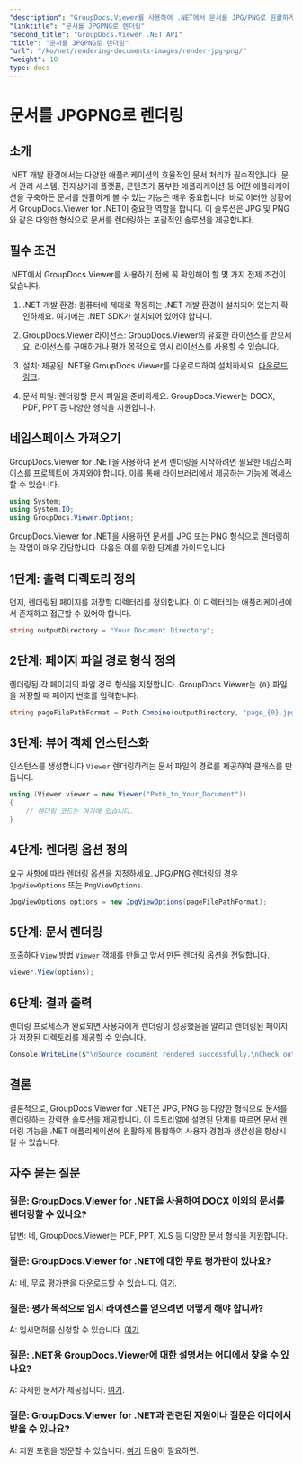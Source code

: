 ```yaml
---
"description": "GroupDocs.Viewer를 사용하여 .NET에서 문서를 JPG/PNG로 원활하게 렌더링하는 방법을 알아 보고 사용자 경험과 생산성을 향상시키세요."
"linktitle": "문서를 JPGPNG로 렌더링"
"second_title": "GroupDocs.Viewer .NET API"
"title": "문서를 JPGPNG로 렌더링"
"url": "/ko/net/rendering-documents-images/render-jpg-png/"
"weight": 10
type: docs
---
```

# 문서를 JPGPNG로 렌더링

## 소개

.NET 개발 환경에서는 다양한 애플리케이션의 효율적인 문서 처리가 필수적입니다. 문서 관리 시스템, 전자상거래 플랫폼, 콘텐츠가 풍부한 애플리케이션 등 어떤 애플리케이션을 구축하든 문서를 원활하게 볼 수 있는 기능은 매우 중요합니다. 바로 이러한 상황에서 GroupDocs.Viewer for .NET이 중요한 역할을 합니다. 이 솔루션은 JPG 및 PNG와 같은 다양한 형식으로 문서를 렌더링하는 포괄적인 솔루션을 제공합니다.

## 필수 조건

.NET에서 GroupDocs.Viewer를 사용하기 전에 꼭 확인해야 할 몇 가지 전제 조건이 있습니다.

1. .NET 개발 환경: 컴퓨터에 제대로 작동하는 .NET 개발 환경이 설치되어 있는지 확인하세요. 여기에는 .NET SDK가 설치되어 있어야 합니다.

2. GroupDocs.Viewer 라이선스: GroupDocs.Viewer의 유효한 라이선스를 받으세요. 라이선스를 구매하거나 평가 목적으로 임시 라이선스를 사용할 수 있습니다.

3. 설치: 제공된 .NET용 GroupDocs.Viewer를 다운로드하여 설치하세요. [다운로드 링크](https://releases.groupdocs.com/viewer/net/).

4. 문서 파일: 렌더링할 문서 파일을 준비하세요. GroupDocs.Viewer는 DOCX, PDF, PPT 등 다양한 형식을 지원합니다.

## 네임스페이스 가져오기

GroupDocs.Viewer for .NET을 사용하여 문서 렌더링을 시작하려면 필요한 네임스페이스를 프로젝트에 가져와야 합니다. 이를 통해 라이브러리에서 제공하는 기능에 액세스할 수 있습니다.

```csharp
using System;
using System.IO;
using GroupDocs.Viewer.Options;
```

GroupDocs.Viewer for .NET을 사용하면 문서를 JPG 또는 PNG 형식으로 렌더링하는 작업이 매우 간단합니다. 다음은 이를 위한 단계별 가이드입니다.

## 1단계: 출력 디렉토리 정의

먼저, 렌더링된 페이지를 저장할 디렉터리를 정의합니다. 이 디렉터리는 애플리케이션에서 존재하고 접근할 수 있어야 합니다.

```csharp
string outputDirectory = "Your Document Directory";
```

## 2단계: 페이지 파일 경로 형식 정의

렌더링된 각 페이지의 파일 경로 형식을 지정합니다. GroupDocs.Viewer는 `{0}` 파일을 저장할 때 페이지 번호를 입력합니다.

```csharp
string pageFilePathFormat = Path.Combine(outputDirectory, "page_{0}.jpg");
```

## 3단계: 뷰어 객체 인스턴스화

인스턴스를 생성합니다 `Viewer` 렌더링하려는 문서 파일의 경로를 제공하여 클래스를 만듭니다.

```csharp
using (Viewer viewer = new Viewer("Path_to_Your_Document"))
{
    // 렌더링 코드는 여기에 있습니다.
}
```

## 4단계: 렌더링 옵션 정의

요구 사항에 따라 렌더링 옵션을 지정하세요. JPG/PNG 렌더링의 경우 `JpgViewOptions` 또는 `PngViewOptions`.

```csharp
JpgViewOptions options = new JpgViewOptions(pageFilePathFormat);
```

## 5단계: 문서 렌더링

호출하다 `View` 방법 `Viewer` 객체를 만들고 앞서 만든 렌더링 옵션을 전달합니다.

```csharp
viewer.View(options);
```

## 6단계: 결과 출력

렌더링 프로세스가 완료되면 사용자에게 렌더링이 성공했음을 알리고 렌더링된 페이지가 저장된 디렉토리를 제공할 수 있습니다.

```csharp
Console.WriteLine($"\nSource document rendered successfully.\nCheck output in {outputDirectory}.");
```

## 결론

결론적으로, GroupDocs.Viewer for .NET은 JPG, PNG 등 다양한 형식으로 문서를 렌더링하는 강력한 솔루션을 제공합니다. 이 튜토리얼에 설명된 단계를 따르면 문서 렌더링 기능을 .NET 애플리케이션에 원활하게 통합하여 사용자 경험과 생산성을 향상시킬 수 있습니다.

## 자주 묻는 질문

### 질문: GroupDocs.Viewer for .NET을 사용하여 DOCX 이외의 문서를 렌더링할 수 있나요?

답변: 네, GroupDocs.Viewer는 PDF, PPT, XLS 등 다양한 문서 형식을 지원합니다.

### 질문: GroupDocs.Viewer for .NET에 대한 무료 평가판이 있나요?

A: 네, 무료 평가판을 다운로드할 수 있습니다. [여기](https://releases.groupdocs.com/).

### 질문: 평가 목적으로 임시 라이센스를 얻으려면 어떻게 해야 합니까?

A: 임시면허를 신청할 수 있습니다. [여기](https://purchase.groupdocs.com/temporary-license/).

### 질문: .NET용 GroupDocs.Viewer에 대한 설명서는 어디에서 찾을 수 있나요?

A: 자세한 문서가 제공됩니다. [여기](https://tutorials.groupdocs.com/viewer/net/).

### 질문: GroupDocs.Viewer for .NET과 관련된 지원이나 질문은 어디에서 받을 수 있나요?

A: 지원 포럼을 방문할 수 있습니다. [여기](https://forum.groupdocs.com/c/viewer/9) 도움이 필요하면.